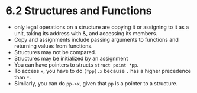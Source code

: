 # 6.2 Structures and Functions

- only legal operations on a structure are copying it or assigning to it as a unit, taking its address with &, and accessing its members.
- Copy and assignments include passing arguments to functions and returning values from functions.
- Structures may not be compared.
- Structures may be initialized by an assignment
- You can have pointers to structs `struct point *pp`.
- To access `x`, you have to do `(*pp).x` because `.` has a higher precedence than `*`.
- Similarly, you can do `pp->x`, given that `pp` is a pointer to a structure.